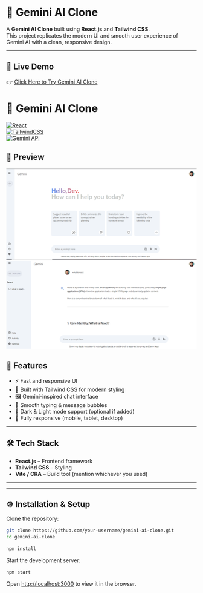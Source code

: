 # 🚀 Gemini AI Clone

A **Gemini AI Clone** built using **React.js** and **Tailwind CSS**.  
This project replicates the modern UI and smooth user experience of Gemini AI with a clean, responsive design.

---

## 🔗 Live Demo

👉 [Click Here to Try Gemini AI Clone](https://your-live-demo-link.vercel.app)

# 🚀 Gemini AI Clone

[![React](https://img.shields.io/badge/React-18-blue?logo=react)](https://reactjs.org/)  
[![TailwindCSS](https://img.shields.io/badge/TailwindCSS-4.0-38B2AC?logo=tailwindcss)](https://tailwindcss.com/)  
[![Gemini API](https://img.shields.io/badge/Google-Gemini%20API-orange?logo=google)](https://aistudio.google.com/)

## 📸 Preview

![Responsive-Website](./src/assets/homepage.PNG)
![Responsive-Website](./src/assets/result.PNG)

## 📌 Features

- ⚡ Fast and responsive UI
- 🎨 Built with Tailwind CSS for modern styling
- 🖼️ Gemini-inspired chat interface
- 💬 Smooth typing & message bubbles
- 🌙 Dark & Light mode support (optional if added)
- 📱 Fully responsive (mobile, tablet, desktop)

---

## 🛠️ Tech Stack

- **React.js** – Frontend framework
- **Tailwind CSS** – Styling
- **Vite / CRA** – Build tool (mention whichever you used)

---

---

## ⚙️ Installation & Setup

Clone the repository:

```bash
git clone https://github.com/your-username/gemini-ai-clone.git
cd gemini-ai-clone
```

```bash
npm install
```

Start the development server:

```bash
npm start
```

Open [http://localhost:3000](http://localhost:3000) to view it in the browser.
